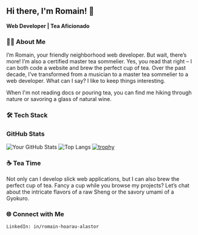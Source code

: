 ## Hi there, I'm Romain! 👋
**Web Developer | Tea Aficionado**

### 🧑‍💻 About Me
I’m Romain, your friendly neighborhood web developer.
But wait, there’s more! I’m also a certified master tea sommelier. Yes, you read that right – I can both code a website and brew the perfect cup of tea.
Over the past decade, I’ve transformed from a musician to a master tea sommelier to a web developer. What can I say? I like to keep things interesting.

When I'm not reading docs or pouring tea, you can find me hiking through nature or savoring a glass of natural wine.

### 🛠️ Tech Stack


### GitHub Stats
![Your GitHub Stats](https://github-readme-stats.vercel.app/api?username=Mokalbari&show_icons=true&theme=radical)
![Top Langs](https://github-readme-stats.vercel.app/api/top-langs/?username=Mokalbari&size_weight=0.5&count_weight=0.5)
[![trophy](https://github-profile-trophy.vercel.app/?username=Mokalbari)](https://github.com/ryo-ma/github-profile-trophy)

### ☕ Tea Time
Not only can I develop slick web applications, but I can also brew the perfect cup of tea.
Fancy a cup while you browse my projects? Let’s chat about the intricate flavors of a raw Sheng or the savory umami of a Gyokuro.

### 🌐 Connect with Me
    LinkedIn: in/romain-hoarau-alastor
